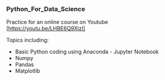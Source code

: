 ### Python_For_Data_Science  
Practice for an online course on Youtube  
[https://youtu.be/LHBE6Q9XlzI]  
  
Topics including:
- Basic Python coding using Anaconda - Jupyter Notebook  
- Numpy  
- Pandas  
- Matplotlib
